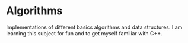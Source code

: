Algorithms
===============================================================================

Implementations of different basics algorithms and data structures. I am
learning this subject for fun and to get myself familiar with C++.